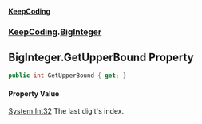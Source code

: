#### [KeepCoding](index.md 'index')
### [KeepCoding](KeepCoding.md 'KeepCoding').[BigInteger](KeepCoding_BigInteger.md 'KeepCoding.BigInteger')
## BigInteger.GetUpperBound Property
```csharp
public int GetUpperBound { get; }
```
#### Property Value
[System.Int32](https://docs.microsoft.com/en-us/dotnet/api/System.Int32 'System.Int32')
The last digit's index.  
